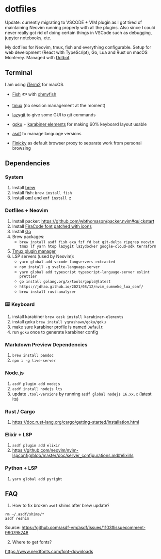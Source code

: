 # dotfiles

Update: currently migrating to VSCODE + VIM plugin as I got tired of maintaining Neovim running properly with all the plugins.
Also since I could never really got rid of doing certain things in VSCode such as debugging, jupyter notebooks, etc.

My dotfiles for Neovim, tmux, fish and everything configurable.
Setup for web development (React with TypeScript), Go, Lua and Rust on macOS Monterey.
Managed with [Dotbot](https://github.com/anishathalye/dotbot).

## Terminal

I am using [iTerm2](https://github.com/gnachman/iTerm2) for macOS.

- [Fish](https://github.com/fish-shell/fish-shell) 🐟 with [ohmyfish](https://github.com/oh-my-fish/oh-my-fish)

- [tmux](https://github.com/tmux/tmux) (no session management at the moment)

- [lazygit](https://github.com/jesseduffield/lazygit) to give some GUI to git commands

- [goku](https://github.com/yqrashawn/GokuRakuJoudo/) + [karabiner elements](https://karabiner-elements.pqrs.org/) for making 60% keyboard layout usable

- [asdf](https://github.com/asdf-vm/asdf) to manage language versions

- [Finicky](https://github.com/johnste/finicky) as default browser proxy to separate work from personal browsing

## Dependencies

### System

1. Install [brew](https://brew.sh/)
2. Install fish: `brew install fish`
3. Install [omf](https://github.com/oh-my-fish/oh-my-fish) and `omf install z`

### Dotfiles + Neovim

1. Install packer: https://github.com/wbthomason/packer.nvim#quickstart
2. Install [FiraCode font patched with icons](https://github.com/ryanoasis/nerd-fonts/blob/master/patched-fonts/FiraCode/Retina/complete/Fira%20Code%20Retina%20Nerd%20Font%20Complete.ttf)
3. Install [Go](https://go.dev/doc/install)
4. Brew packages:
    - `brew install asdf fish exa fzf fd bat git-delta ripgrep neovim tmux lf yarn htop lazygit lazydocker google-cloud-sdk terraform`
5. [Tmux plugin manager](https://github.com/tmux-plugins/tpm)
6. LSP servers (used by Neovim): 
    - `yarn global add vscode-langservers-extracted`
    - `npm install -g svelte-language-server`
    - `yarn global add typescript typescript-language-server eslint prettier`
    - `go install golang.org/x/tools/gopls@latest`
    - `https://jdhao.github.io/2021/08/12/nvim_sumneko_lua_conf/`
    - `brew install rust-analyzer`

### ⌨️ Keyboard
1. install karabiner `brew cask install karabiner-elements`
2. install goku `brew install yqrashawn/goku/goku`
3. make sure karabiner profile is named `Default`
4. run `goku` once to generate karabiner config

### Markdown Preview Dependencies
1. `brew install pandoc`
2. `npm i -g live-server`

### Node.js
1. `asdf plugin add nodejs`
2. `asdf install nodejs lts`
3. update `.tool-versions` by running `asdf global nodejs 16.xx.x` (latest lts)

### Rust / Cargo
1. https://doc.rust-lang.org/cargo/getting-started/installation.html

### Elixir + LSP
1. `asdf plugin add elixir`
2. https://github.com/neovim/nvim-lspconfig/blob/master/doc/server_configurations.md#elixirls

### Python + LSP
1. `yarn global add pyright`


## FAQ
1. How to fix broken `asdf` shims after brew update?

```
rm ~/.asdf/shims/*
asdf reshim
```

Source: https://github.com/asdf-vm/asdf/issues/1103#issuecomment-990795248

2. Where to get fonts?

https://www.nerdfonts.com/font-downloads
